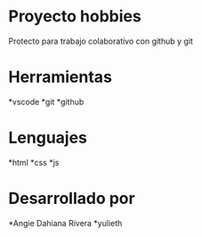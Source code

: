# Proyecto hobbies
Protecto para trabajo colaborativo con github y git

# Herramientas
*vscode
*git
*github

# Lenguajes
*html
*css
*js

# Desarrollado por
*Angie Dahiana Rivera
*yulieth